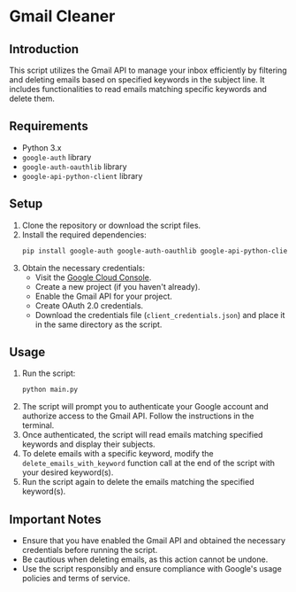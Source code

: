 # Gmail Cleaner

## Introduction
This script utilizes the Gmail API to manage your inbox efficiently by filtering and deleting emails based on specified keywords in the subject line. It includes functionalities to read emails matching specific keywords and delete them.

## Requirements
- Python 3.x
- `google-auth` library
- `google-auth-oauthlib` library
- `google-api-python-client` library

## Setup
1. Clone the repository or download the script files.
2. Install the required dependencies:
    ```bash
    pip install google-auth google-auth-oauthlib google-api-python-client
    ```
3. Obtain the necessary credentials:
   - Visit the [Google Cloud Console](https://console.cloud.google.com/).
   - Create a new project (if you haven't already).
   - Enable the Gmail API for your project.
   - Create OAuth 2.0 credentials.
   - Download the credentials file (`client_credentials.json`) and place it in the same directory as the script.

## Usage
1. Run the script:
    ```bash
    python main.py
    ```
2. The script will prompt you to authenticate your Google account and authorize access to the Gmail API. Follow the instructions in the terminal.
3. Once authenticated, the script will read emails matching specified keywords and display their subjects.
4. To delete emails with a specific keyword, modify the `delete_emails_with_keyword` function call at the end of the script with your desired keyword(s).
5. Run the script again to delete the emails matching the specified keyword(s).

## Important Notes
- Ensure that you have enabled the Gmail API and obtained the necessary credentials before running the script.
- Be cautious when deleting emails, as this action cannot be undone.
- Use the script responsibly and ensure compliance with Google's usage policies and terms of service.

